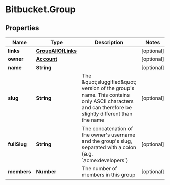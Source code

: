# Bitbucket.Group

## Properties

Name | Type | Description | Notes
------------ | ------------- | ------------- | -------------
**links** | [**GroupAllOfLinks**](GroupAllOfLinks.md) |  | [optional] 
**owner** | [**Account**](Account.md) |  | [optional] 
**name** | **String** |  | [optional] 
**slug** | **String** | The \&quot;sluggified\&quot; version of the group&#39;s name. This contains only ASCII characters and can therefore be slightly different than the name | [optional] 
**fullSlug** | **String** | The concatenation of the owner&#39;s username and the group&#39;s slug, separated with a colon (e.g. &#x60;acme:developers&#x60;)  | [optional] 
**members** | **Number** | The number of members in this group | [optional] 


